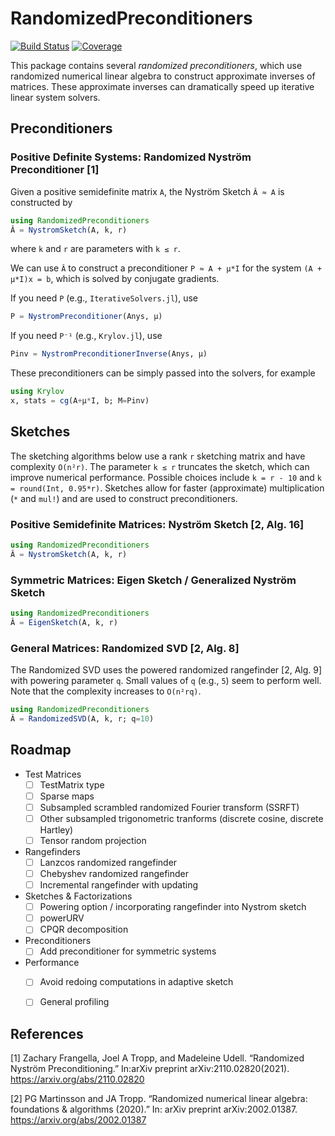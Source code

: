 # RandomizedPreconditioners

[![Build Status](https://github.com/tjdiamandis/RandomizedPreconditioners.jl/actions/workflows/CI.yml/badge.svg?branch=main)](https://github.com/tjdiamandis/RandomizedPreconditioners.jl/actions/workflows/CI.yml?query=branch%3Amain)
[![Coverage](https://codecov.io/gh/tjdiamandis/RandomizedPreconditioners.jl/branch/main/graph/badge.svg)](https://codecov.io/gh/tjdiamandis/RandomizedPreconditioners.jl)

This package contains several _randomized preconditioners_, which use 
randomized numerical linear algebra to construct approximate inverses of matrices.
These approximate inverses can dramatically speed up iterative linear system solvers.

## Preconditioners

### Positive Definite Systems: Randomized Nyström Preconditioner [1]
Given a positive semidefinite matrix `A`, the Nyström Sketch `Â ≈ A` is constructed by
```julia
using RandomizedPreconditioners
Â = NystromSketch(A, k, r)
```
where `k` and `r` are parameters with `k ≤ r`.

We can use `Â` to construct a preconditioner `P ≈ A + μ*I` for the system 
`(A + μ*I)x = b`, which is solved by conjugate gradients.

If you need `P` (e.g., `IterativeSolvers.jl`), use
```julia
P = NystromPreconditioner(Anys, μ)
```

If you need `P⁻¹` (e.g., `Krylov.jl`), use
```julia
Pinv = NystromPreconditionerInverse(Anys, μ)
```

These preconditioners can be simply passed into the solvers, for example
```julia
using Krylov
x, stats = cg(A+μ*I, b; M=Pinv)
```


## Sketches
The sketching algorithms below use a rank `r` sketching matrix and have complexity
`O(n²r)`. The parameter `k ≤ r` truncates the sketch, which can improve numerical
performance. Possible choices include `k = r - 10` and `k = round(Int, 0.95*r)`.
Sketches allow for faster (approximate) multiplication (`*` and `mul!`) and are
used to construct preconditioners.

### Positive Semidefinite Matrices: Nyström Sketch [2, Alg. 16]
```julia
using RandomizedPreconditioners
Â = NystromSketch(A, k, r)
```

### Symmetric Matrices: Eigen Sketch / Generalized Nyström Sketch
```julia
using RandomizedPreconditioners
Â = EigenSketch(A, k, r)
```

### General Matrices: Randomized SVD [2, Alg. 8] 
The Randomized SVD uses the powered randomized rangefinder [2, Alg. 9] with
powering parameter `q`. Small values of `q` (e.g., `5`) seem to perform 
well. Note that the complexity increases to `O(n²rq)`.
```julia
using RandomizedPreconditioners
Â = RandomizedSVD(A, k, r; q=10)
```

## Roadmap
- Test Matrices
    - [ ] TestMatrix type
    - [ ] Sparse maps
    - [ ] Subsampled scrambled randomized Fourier transform (SSRFT)
    - [ ] Other subsampled trigonometric tranforms (discrete cosine, discrete Hartley)
    - [ ] Tensor random projection
- Rangefinders
    - [ ] Lanzcos randomized rangefinder
    - [ ] Chebyshev randomized rangefinder
    - [ ] Incremental rangefinder with updating
- Sketches & Factorizations
    - [ ] Powering option / incorporating rangefinder into Nystrom sketch
    - [ ] powerURV
    - [ ] CPQR decomposition
- Preconditioners
    - [ ] Add preconditioner for symmetric systems
- Performance
    - [ ] Avoid redoing computations in adaptive sketch
    - [ ] General profiling


## References
[1] Zachary Frangella, Joel A Tropp, and Madeleine Udell. “Randomized Nyström Preconditioning.” In:arXiv preprint arXiv:2110.02820(2021). https://arxiv.org/abs/2110.02820

[2] PG Martinsson and JA Tropp. “Randomized numerical linear algebra: foundations & algorithms (2020).” In: arXiv preprint arXiv:2002.01387. https://arxiv.org/abs/2002.01387
